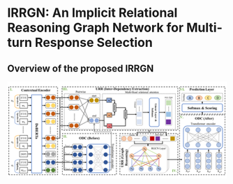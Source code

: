 # IRRGN: An Implicit Relational Reasoning Graph Network for Multi-turn Response Selection
## Overview of the proposed IRRGN
![IRRGN](./Architecture.png)
